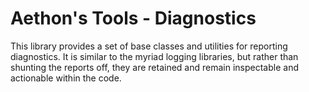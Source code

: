 Aethon's Tools - Diagnostics
===

This library provides a set of base classes and utilities for reporting diagnostics. It is similar to the myriad logging libraries, but rather than shunting the reports off, they are retained and remain inspectable and actionable within the code.